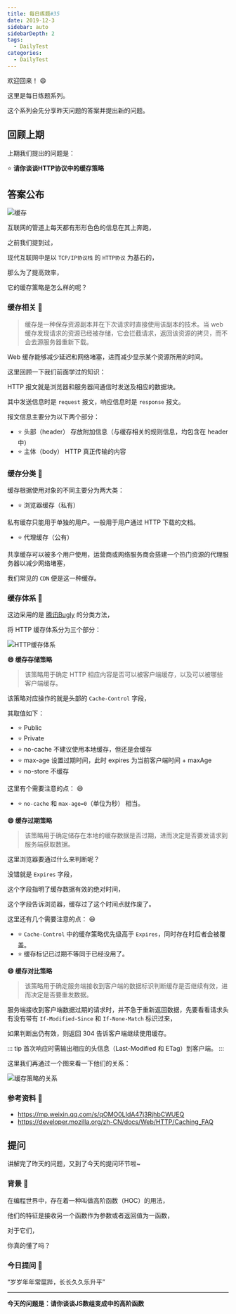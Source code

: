 ```yaml
---
title: 每日练题#35
date: 2019-12-3
sidebar: auto
sidebarDepth: 2
tags: 
  - DailyTest
categories:
  - DailyTest
---
```


欢迎回来！ :smile:

这里是每日练题系列。 

这个系列会先分享昨天问题的答案并提出新的问题。

<!-- more -->

## 回顾上期

上期我们提出的问题是：

:star: **请你谈谈HTTP协议中的缓存策略** 

## 答案公布

![缓存](https://blog-img-1252360401.cos.ap-guangzhou.myqcloud.com/20191203-1.jpg)

互联网的管道上每天都有形形色色的信息在其上奔跑，

之前我们提到过，

现代互联网中是以 `TCP/IP协议栈` 的 `HTTP协议` 为基石的，

那么为了提高效率，

它的缓存策略是怎么样的呢？

### 缓存相关 :flags:

> 缓存是一种保存资源副本并在下次请求时直接使用该副本的技术。当 web 缓存发现请求的资源已经被存储，它会拦截请求，返回该资源的拷贝，而不会去源服务器重新下载。

Web 缓存能够减少延迟和网络堵塞，进而减少显示某个资源所用的时间。

这里回顾一下我们前面学过的知识：

HTTP 报文就是浏览器和服务器间通信时发送及相应的数据块。

其中发送信息时是 `request` 报文，响应信息时是 `response` 报文。

报文信息主要分为以下两个部分：

- :star: 头部（header）  存放附加信息（与缓存相关的规则信息，均包含在 header 中）
- :star: 主体（body）  HTTP 真正传输的内容

### 缓存分类 :flags:

缓存根据使用对象的不同主要分为两大类：

- :star: 浏览器缓存（私有）

私有缓存只能用于单独的用户。一般用于用户通过 HTTP 下载的文档。

- :star: 代理缓存（公有）

共享缓存可以被多个用户使用，运营商或网络服务商会搭建一个热门资源的代理服务器以减少网络堵塞，

我们常见的 `CDN` 便是这一种缓存。

### 缓存体系 :flags:

这边采用的是 [腾讯Bugly](https://mp.weixin.qq.com/s/qOMO0LIdA47j3RjhbCWUEQ) 的分类方法，

将 HTTP 缓存体系分为三个部分：

![HTTP缓存体系](https://blog-img-1252360401.cos.ap-guangzhou.myqcloud.com/20191203-2.webp)

**:smile: 缓存存储策略**

> 该策略用于确定 HTTP 相应内容是否可以被客户端缓存，以及可以被哪些客户端缓存。

该策略对应操作的就是头部的 `Cache-Control` 字段，

其取值如下：

- :star: Public
- :star: Private
- :star: no-cache   不建议使用本地缓存，但还是会缓存
- :star: max-age    设置过期时间，此时 expires 为当前客户端时间 + maxAge
- :star: no-store   不缓存

这里有个需要注意的点： :smile:

- :star: `no-cache` 和 `max-age=0`（单位为秒） 相当。

**:smile: 缓存过期策略**

> 该策略用于确定储存在本地的缓存数据是否过期，进而决定是否要发请求到服务端获取数据。

这里浏览器要通过什么来判断呢？

没错就是 `Expires` 字段，

这个字段指明了缓存数据有效的绝对时间，

这个字段告诉浏览器，缓存过了这个时间点就作废了。

这里还有几个需要注意的点： :smile:

- :star: `Cache-Control` 中的缓存策略优先级高于 `Expires`，同时存在时后者会被覆盖。
- :star: 缓存标记已过期不等同于已经没用了。

**:smile: 缓存对比策略**

> 该策略用于确定服务端接收到客户端的数据标识判断缓存是否继续有效，进而决定是否要重发数据。

服务端接收到客户端数据过期的请求时，并不急于重新返回数据，先要看看请求头有没有带有 `If-Modified-Since` 和 `If-None-Match` 标识过来，

如果判断出仍有效，则返回 304 告诉客户端继续使用缓存。

::: tip
首次响应时需输出相应的头信息（Last-Modified 和 ETag）到客户端。
:::

这里我们再通过一个图来看一下他们的关系：

![缓存策略的关系](https://blog-img-1252360401.cos.ap-guangzhou.myqcloud.com/20191203-3.webp)


### 参考资料 :flags:

- https://mp.weixin.qq.com/s/qOMO0LIdA47j3RjhbCWUEQ
- https://developer.mozilla.org/zh-CN/docs/Web/HTTP/Caching_FAQ

## 提问

讲解完了昨天的问题，又到了今天的提问环节啦~

### 背景 :flags:

在编程世界中，存在着一种叫做高阶函数（HOC）的用法， 

他们的特征是接收另一个函数作为参数或者返回值为一函数，

对于它们，

你真的懂了吗？

### 今日提问 :flags:

“岁岁年年常扈跸，长长久久乐升平”

---

**今天的问题是：请你谈谈JS数组变成中的高阶函数**
